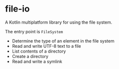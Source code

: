 # file-io

A Kotlin multiplatform library for using the file system.

The entry point is `FileSystem`

- Determine the type of an element in the file system
- Read and write UTF-8 text to a file
- List contents of a directory
- Create a directory
- Read and write a symlink
